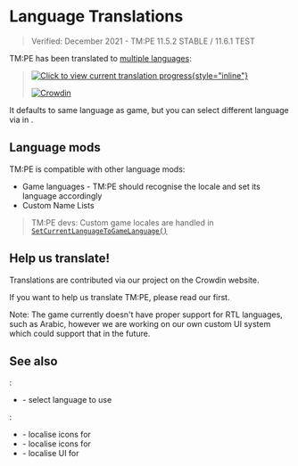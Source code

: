 # Language Translations

> Verified: December 2021 - TM:PE 11.5.2 STABLE / 11.6.1 TEST

TM:PE has been translated to [multiple languages](https://crowdin.com/project/tmpe):

> [![Click to view current translation progress](picLanguages_progress.png){style="inline"}](https://crowdin.com/project/tmpe)
> 
> [![Crowdin](https://badges.crowdin.net/tmpe/localized.svg)](https://crowdin.com/project/tmpe)

It defaults to same language as game, but you can select different language
via [](General.md) in [](Settings.md).

## Language mods

TM:PE is compatible with other language mods:

* Game languages - TM:PE should recognise the locale and set its language accordingly
* Custom Name Lists

> TM:PE devs: Custom game locales are handled
> in [`SetCurrentLanguageToGameLanguage()`](https://github.com/CitiesSkylinesMods/TMPE/blob/master/TLM/TLM/UI/Localization/Translation.cs)

## Help us translate!

Translations are contributed via our project on the Crowdin website.

If you want to help us translate TM:PE, please read our [](Localisation.md) first.

Note: The game currently doesn't have proper support for RTL languages, such as Arabic, however we are working on our
own custom UI system which could support that in the future.

## See also

[](Settings.md):

* [](General.md) - select language to use

[](Contributing.md):

* [](Speed-Limit-Icon-Themes.md) - localise icons for [](Speed-Limits.md)
* [](Priority-Signs-Icon-Themes.md) - localise icons for [](Priority-Signs.md)
* [](Timed-Traffic-Light-Buttons.md) - localise UI
  for [](Timed-Traffic-Lights.md)